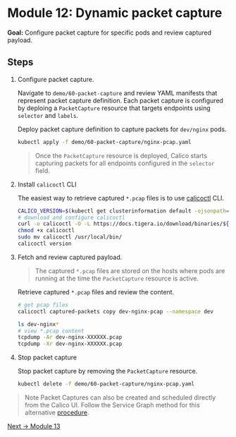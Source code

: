 # Module 12: Dynamic packet capture

**Goal:** Configure packet capture for specific pods and review captured payload.

## Steps

1. Configure packet capture.

    Navigate to `demo/60-packet-capture` and review YAML manifests that represent packet capture definition. Each packet capture is configured by deploing a `PacketCapture` resource that targets endpoints using `selector` and `labels`.

    Deploy packet capture definition to capture packets for `dev/nginx` pods.

    ```bash
    kubectl apply -f demo/60-packet-capture/nginx-pcap.yaml
    ```

    >Once the `PacketCapture` resource is deployed, Calico starts capturing packets for all endpoints configured in the `selector` field.

2. Install `calicoctl` CLI

    The easiest way to retrieve captured `*.pcap` files is to use [calicoctl](https://docs.tigera.io/maintenance/clis/calicoctl/) CLI.

    ```bash
    CALICO_VERSION=$(kubectl get clusterinformation default -ojsonpath='{.spec.cnxVersion}')
    # download and configure calicoctl
    curl -o calicoctl -O -L https://docs.tigera.io/download/binaries/${CALICO_VERSION}/calicoctl
    chmod +x calicoctl
    sudo mv calicoctl /usr/local/bin/
    calicoctl version
    ```

3. Fetch and review captured payload.

    >The captured `*.pcap` files are stored on the hosts where pods are running at the time the `PacketCapture` resource is active.

    Retrieve captured `*.pcap` files and review the content.

    ```bash
    # get pcap files
    calicoctl captured-packets copy dev-nginx-pcap --namespace dev

    ls dev-nginx*
    # view *.pcap content
    tcpdump -Ar dev-nginx-XXXXXX.pcap
    tcpdump -Xr dev-nginx-XXXXXX.pcap
    ```

4. Stop packet capture

    Stop packet capture by removing the `PacketCapture` resource.

    ```bash
    kubectl delete -f demo/60-packet-capture/nginx-pcap.yaml
    ```

>Note Packet Captures can also be created and scheduled directly from the Calico UI. Follow the Service Graph method for this alternative [procedure](https://docs.tigera.io/visibility/packetcapture#access-packet-capture-files-via-service-graph).

[Next -> Module 13](../modules/deep-packet-inspection.md)
